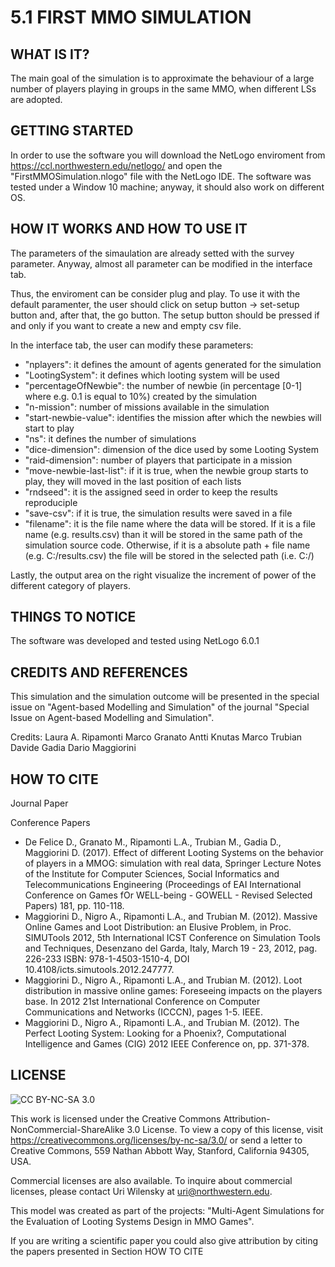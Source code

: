 # 5.1 FIRST MMO SIMULATION

## WHAT IS IT?

The main goal of the simulation is to approximate the behaviour of a large number of players playing in groups in the same MMO, when different LSs are adopted.

## GETTING STARTED

In order to use the software you will download the NetLogo enviroment from https://ccl.northwestern.edu/netlogo/ and open the "FirstMMOSimulation.nlogo" file with the NetLogo IDE.
The software was tested under a Window 10 machine; anyway, it should also work on different OS. 

## HOW IT WORKS AND HOW TO USE IT

The parameters of the simaulation are already setted with the survey parameter.
Anyway, almost all parameter can be modified in the interface tab.

Thus, the enviroment can be consider plug and play. To use it with the default paramenter, the user should click on setup button -> set-setup button and, after that, the go button.
The setup button should be pressed if and only if you want to create a new and empty csv file. 

In the interface tab, the user can modify these parameters:

 * "nplayers": it defines the amount of agents generated for the simulation
 * ‎"LootingSystem": it defines which looting system will be used
 * ‎"percentageOfNewbie": the number of newbie (in percentage [0-1] where e.g. 0.1 is equal to 10%) created by the simulation
 * ‎"n-mission": number of missions available in the simulation
 * ‎"start-newbie-value": identifies the mission after which the newbies will start to play
 * ‎"ns": it defines the number of simulations
 * ‎"dice-dimension": dimension of the dice used by some Looting System
 * ‎"raid-dimension": number of players that participate in a mission
 * ‎"move-newbie-last-list": if it is true, when the newbie group starts to play, they will moved in the last position of each lists
 * ‎"rndseed": it is the assigned seed in order to keep the results reproduciple
 * ‎"save-csv": if it is true,  the simulation results were saved in a file
 * ‎"filename": it is the file name where the data will be stored. If it is a file name (e.g. results.csv) than it will be stored in the same path of the simulation source code. Otherwise, if it is a absolute path + file name (e.g. C:/results.csv) the file will be stored in the selected path (i.e. C:/)

Lastly, the output area on the right visualize the increment of power of the different category of players.

## THINGS TO NOTICE

The software was developed and tested using NetLogo 6.0.1

## CREDITS AND REFERENCES

This simulation and the simulation outcome will be presented in the special issue on "Agent-based Modelling and Simulation" of the journal "Special Issue on Agent-based Modelling and Simulation".

Credits:
Laura A. Ripamonti
Marco Granato
Antti Knutas
Marco Trubian
Davide Gadia
Dario Maggiorini


## HOW TO CITE

Journal Paper


Conference Papers

 * De Felice D., Granato M., Ripamonti L.A., Trubian M., Gadia D., Maggiorini D. (2017). Effect of different Looting Systems on the behavior of players in a MMOG: simulation with real data, Springer Lecture Notes of the Institute for Computer Sciences, Social Informatics and Telecommunications Engineering (Proceedings of EAI International Conference on Games fOr WELL-being - GOWELL - Revised Selected Papers) 181, pp. 110-118.
 * Maggiorini D., Nigro A., Ripamonti L.A., and Trubian M. (2012). Massive Online Games and Loot Distribution: an Elusive Problem, in Proc. SIMUTools 2012, 5th International ICST Conference on Simulation Tools and Techniques, Desenzano del Garda, Italy, March 19 - 23, 2012, pag. 226-233 ISBN: 978-1-4503-1510-4, DOI 10.4108/icts.simutools.2012.247777.
 * Maggiorini D., Nigro A., Ripamonti L.A., and Trubian M. (2012). Loot distribution in massive online games: Foreseeing impacts on the players base. In 2012 21st International Conference on Computer Communications and Networks (ICCCN), pages 1-5. IEEE.
 * Maggiorini D., Nigro A., Ripamonti L.A., and Trubian M. (2012). The Perfect Looting System: Looking for a Phoenix?, Computational Intelligence and Games (CIG) 2012 IEEE Conference on, pp. 371-378.

## LICENSE

![CC BY-NC-SA 3.0](http://ccl.northwestern.edu/images/creativecommons/byncsa.png)

This work is licensed under the Creative Commons Attribution-NonCommercial-ShareAlike 3.0 License.  To view a copy of this license, visit https://creativecommons.org/licenses/by-nc-sa/3.0/ or send a letter to Creative Commons, 559 Nathan Abbott Way, Stanford, California 94305, USA.

Commercial licenses are also available. To inquire about commercial licenses, please contact Uri Wilensky at uri@northwestern.edu.

This model was created as part of the projects: "Multi-Agent Simulations for the Evaluation of Looting Systems Design in MMO Games".

If you are writing a scientific paper you could also give attribution by citing the papers presented in Section HOW TO CITE
<!-- 2017 Cite: To Define -->



